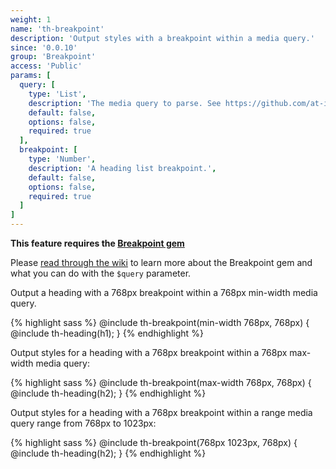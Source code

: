 ```yaml
---
weight: 1
name: 'th-breakpoint'
description: 'Output styles with a breakpoint within a media query.'
since: '0.0.10'
group: 'Breakpoint'
access: 'Public'
params: [
  query: [
    type: 'List',
    description: 'The media query to parse. See https://github.com/at-import/breakpoint/wiki/Basic-Media-Queries',
    default: false,
    options: false,
    required: true
  ],
  breakpoint: [
    type: 'Number',
    description: 'A heading list breakpoint.',
    default: false,
    options: false,
    required: true
  ]
]
---
```

**This feature requires the [Breakpoint gem](https://github.com/at-import/breakpoint)**

Please [read through the wiki](https://github.com/at-import/breakpoint/wiki) to learn more about the Breakpoint gem and
what you can do with the `$query` parameter.

Output a heading with a 768px breakpoint within a 768px min-width media query.

{% highlight sass %}
@include th-breakpoint(min-width 768px, 768px) {
  @include th-heading(h1);
}
{% endhighlight %}

Output styles for a heading with a 768px breakpoint within a 768px max-width media query:

{% highlight sass %}
@include th-breakpoint(max-width 768px, 768px) {
  @include th-heading(h2);
}
{% endhighlight %}

Output styles for a heading with a 768px breakpoint within a range media query range from 768px to 1023px:

{% highlight sass %}
@include th-breakpoint(768px 1023px, 768px) {
  @include th-heading(h2); 
}
{% endhighlight %}
